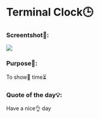 <h1>Terminal Clock🕒</h1>
<h3>Screentshot📸:</h3>
<img src="https://github.com/ademnajjar48tn/Digital-C-Clock/assets/164550699/aad6fedb-4579-4450-8664-5a81dc6b5f1e">
<h3>Purpose🎯:</h3>
<p>To show👀 time⏳</p>
<h3>Quote of the day💡:</h3>
<p>Have a nice👌 day</p>
